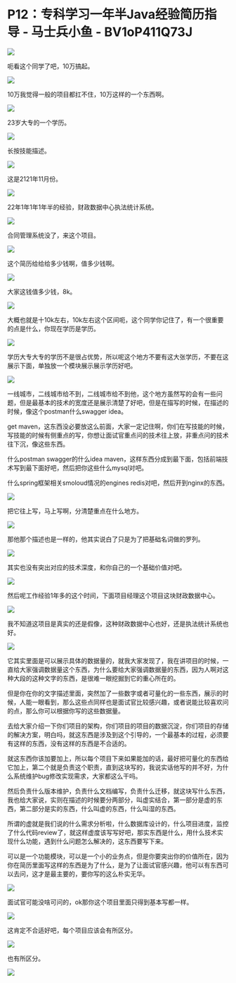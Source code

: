 # P12：专科学习一年半Java经验简历指导 - 马士兵小鱼 - BV1oP411Q73J

![](img/acc3c58ec4abb94b7b26da082e8736dd_0.png)

呃看这个同学了吧，10万搞起。

![](img/acc3c58ec4abb94b7b26da082e8736dd_2.png)

10万我觉得一般的项目都扛不住，10万这样的一个东西啊。

![](img/acc3c58ec4abb94b7b26da082e8736dd_4.png)

23岁大专的一个学历。

![](img/acc3c58ec4abb94b7b26da082e8736dd_6.png)

长按技能描述。

![](img/acc3c58ec4abb94b7b26da082e8736dd_8.png)

这是2121年11月份。

![](img/acc3c58ec4abb94b7b26da082e8736dd_10.png)

22年1年1年1年半的经验，财政数据中心执法统计系统。

![](img/acc3c58ec4abb94b7b26da082e8736dd_12.png)

合同管理系统没了，来这个项目。

![](img/acc3c58ec4abb94b7b26da082e8736dd_14.png)

这个简历给给给多少钱啊，值多少钱啊。

![](img/acc3c58ec4abb94b7b26da082e8736dd_16.png)

大家这钱值多少钱，8k。

![](img/acc3c58ec4abb94b7b26da082e8736dd_18.png)

大概也就是十10k左右，10k左右这个区间呃，这个同学你记住了，有一个很重要的点是什么，你现在学历是学历。



![](img/acc3c58ec4abb94b7b26da082e8736dd_20.png)

学历大专大专的学历不是很占优势，所以呢这个地方不要有这大张学历，不要在这展示下面，单独放一个模块展示展示学历好吧。



![](img/acc3c58ec4abb94b7b26da082e8736dd_22.png)

一线城市，二线城市给不到，二线城市给不到他，这个地方虽然写的会有一些问题，但是最基本的技术的宽度还是展示清楚了好吧，但是在描写的时候，在描述的时候，像这个postman什么swagger idea。

get maven，这东西没必要放这么前面，大家一定记住啊，你们在写技能的时候，写技能的时候有侧重点的写，你想让面试官重点问的技术往上放，非重点问的技术往下沉，像这些东西。

什么postman swagger的什么idea maven，这样东西分成到最下面，包括前端技术写到最下面好吧，然后把你这些什么mysql对吧。

什么spring框架相关smoloud情况的engines redis对吧，然后开到nginx的东西。



![](img/acc3c58ec4abb94b7b26da082e8736dd_24.png)

把它往上写，马上写啊，分清楚重点在什么地方。

![](img/acc3c58ec4abb94b7b26da082e8736dd_26.png)

那他那个描述也是一样的，他其实说白了只是为了把基础名词做的罗列。

![](img/acc3c58ec4abb94b7b26da082e8736dd_28.png)

其实也没有突出对应的技术深度，和你自己的一个基础价值对吧。

![](img/acc3c58ec4abb94b7b26da082e8736dd_30.png)

然后呢工作经验1年多的这个时间，下面项目经理这个项目这块财政数据中心。

![](img/acc3c58ec4abb94b7b26da082e8736dd_32.png)

我不知道这项目是真实的还是假像，这种财政数据中心也好，还是执法统计系统也好。

![](img/acc3c58ec4abb94b7b26da082e8736dd_34.png)

它其实里面是可以展示具体的数据量的，就我大家发现了，我在讲项目的时候，一直给大家强调数据量这个东西，为什么要给大家强调数据量的东西，因为人啊对这种大段的这种文字的东西，是很难一眼挖掘到它的重心所在的。

但是你在你的文字描述里面，突然加了一些数字或者可量化的一些东西，展示的时候，人能一眼看到，那么这些点同样也是面试官比较感兴趣，或者说能比较喜欢问的点，那么你可以根据你写的这些数据量。

去给大家介绍一下你们项目的架构，你们项目的项目的数据沉淀，你们项目的存储的解决方案，明白吗，就这东西是涉及到这个引导的，一个最基本的过程，必须要有这样的东西，没有这样的东西是不合适的。

就这东西你该加要加上，所以每个项目下来如果能加的话，最好把可量化的东西给它加上，第二个就是负责这个职责，直到这块写的，我说实话他写的并不好，为什么系统维护bug修改实现需求，大家都这么干吗。

然后负责什么版本维护，负责什么文档编写，负责什么迁移，就这块写什么东西，我也给大家说，实则在描述的时候要分两部分，叫虚实结合，第一部分是虚的东西，第二部分是实的东西，什么叫虚的东西，什么叫湿的东西。

所谓的虚就是我们说的什么需求分析啦，什么数据库设计的，什么项目进度，监控了什么代码review了，就这样虚度该写写好吧，那实东西是什么，用什么技术实现什么功能，遇到什么问题怎么解决的，这东西要写下来。

可以是一个功能模块，可以是一个小的业务点，但是你要突出你的价值所在，因为你在简历里面写这样的东西是为了什么，是为了让面试官感兴趣，他可以有东西可以去问，这才是最主要的，要你写的这么朴实无华。



![](img/acc3c58ec4abb94b7b26da082e8736dd_36.png)

面试官可能没啥可问的，ok那你这个项目里面只得到基本写都一样。

![](img/acc3c58ec4abb94b7b26da082e8736dd_38.png)

这肯定不合适好吧，每个项目应该会有所区分。

![](img/acc3c58ec4abb94b7b26da082e8736dd_40.png)

也有所区分。

![](img/acc3c58ec4abb94b7b26da082e8736dd_42.png)